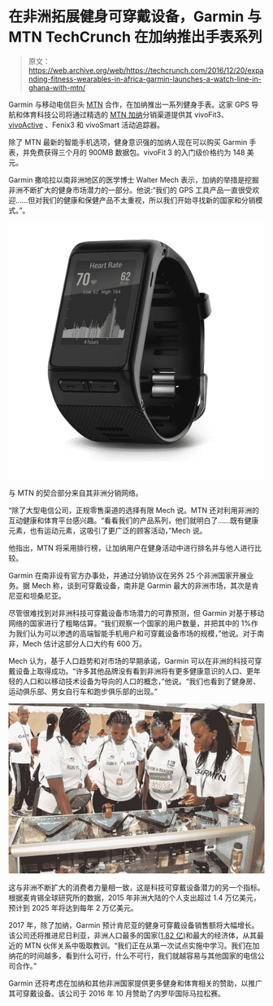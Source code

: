 # 在非洲拓展健身可穿戴设备，Garmin 与 MTN TechCrunch 在加纳推出手表系列

> 原文：<https://web.archive.org/web/https://techcrunch.com/2016/12/20/expanding-fitness-wearables-in-africa-garmin-launches-a-watch-line-in-ghana-with-mtn/>

Garmin 与移动电信巨头 [MTN](https://web.archive.org/web/20221209104442/https://www.mtn.co.za/Pages/Home.aspx) 合作，在加纳推出一系列健身手表。这家 GPS 导航和体育科技公司将通过精选的 [MTN 加纳](https://web.archive.org/web/20221209104442/http://www.mtn.com.gh/personal)分销渠道提供其 vivoFit3、 [vivoActive](https://web.archive.org/web/20221209104442/http://www.garmin.co.za/fitness_products_vivoactive.php) 、Fenix3 和 vivoSmart 活动追踪器。

除了 MTN 最新的智能手机选项，健身意识强的加纳人现在可以购买 Garmin 手表，并免费获得三个月的 900MB 数据包。vivoFit 3 的入门级价格约为 148 美元。

Garmin 撒哈拉以南非洲地区的医学博士 Walter Mech 表示，加纳的举措是挖掘非洲不断扩大的健身市场潜力的一部分。他说:“我们的 GPS 工具产品一直很受欢迎……但对我们的健康和保健产品不太重视，所以我们开始寻找新的国家和分销模式。”。

![cf-lg](img/b40fdfbf03b835aa09df9e12534f4ec5.png)

与 MTN 的契合部分来自其非洲分销网络。

“除了大型电信公司，正规零售渠道的选择有限 Mech 说。MTN 还对利用非洲的互动健康和体育平台感兴趣。“看看我们的产品系列，他们就明白了……既有健康元素，也有运动元素，这吸引了更广泛的顾客活动，”Mech 说。

他指出，MTN 将采用排行榜，让加纳用户在健身活动中进行排名并与他人进行比较。

Garmin 在南非设有官方办事处，并通过分销协议在另外 25 个非洲国家开展业务。据 Mech 称，谈到可穿戴设备，南非是 Garmin 最大的非洲市场，其次是肯尼亚和坦桑尼亚。

尽管很难找到对非洲科技可穿戴设备市场潜力的可靠预测，但 Garmin 对基于移动网络的国家进行了粗略估算。“我们观察一个国家的用户数量，并把其中的 1%作为我们认为可以渗透的高端智能手机用户和可穿戴设备市场的规模，”他说。对于南非，Mech 估计这部分人口大约有 600 万。

Mech 认为，基于人口趋势和对市场的早期承诺，Garmin 可以在非洲的科技可穿戴设备上取得成功。“许多其他品牌没有看到非洲将有更多健康意识的人口、更年轻的人口和以移动技术设备为导向的人口的概念，”他说。“我们也看到了健身房、运动俱乐部、男女自行车和跑步俱乐部的出现。”

![dsc_0293](img/44a56555dfd0706929c311f5046cedb7.png)

这与非洲不断扩大的消费者力量相一致，这是科技可穿戴设备潜力的另一个指标。根据麦肯锡全球研究所的数据，2015 年非洲大陆的个人支出超过 1.4 万亿美元，预计到 2025 年将达到每年 2 万亿美元。

2017 年，除了加纳，Garmin 预计肯尼亚的健身可穿戴设备销售额将大幅增长。该公司还将推进尼日利亚，非洲人口最多的国家([1.82 亿](https://web.archive.org/web/20221209104442/http://www.population.gov.ng/))和最大的经济体，从其最近的 MTN 伙伴关系中吸取教训。“我们正在从第一次试点实施中学习。我们在加纳花的时间越多，看到什么可行，什么不可行，我们就越容易与其他国家的电信公司合作。”

Garmin 还将考虑在加纳和其他非洲国家提供更多健身和体育相关的赞助，以推广其可穿戴设备。该公司于 2016 年 10 月赞助了内罗毕国际马拉松赛。